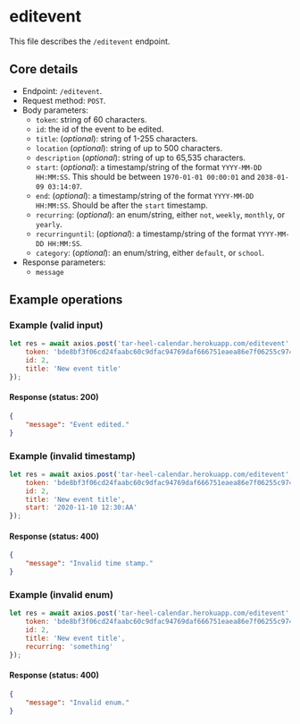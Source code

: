 # editevent
This file describes the `/editevent` endpoint.

## Core details
* Endpoint: `/editevent`.
* Request method: `POST`.
* Body parameters:
    * `token`: string of 60 characters.
    * `id`: the id of the event to be edited.
    * `title`: (_optional_): string of 1-255 characters.
    * `location` (_optional_): string of up to 500 characters.
    * `description` (_optional_): string of up to 65,535 characters.
    * `start`: (_optional_): a timestamp/string of the format `YYYY-MM-DD HH:MM:SS`. This should be between `1970-01-01 00:00:01` and `2038-01-09 03:14:07`.
    * `end`: (_optional_): a timestamp/string of the format `YYYY-MM-DD HH:MM:SS`. Should be after the `start` timestamp.
    * `recurring`: (_optional_): an enum/string, either `not`, `weekly`, `monthly`, or `yearly`.
    * `recurringuntil`: (_optional_): a timestamp/string of the format `YYYY-MM-DD HH:MM:SS`.
    * `category`:  (_optional_): an enum/string, either `default`, or `school`.
* Response parameters:
    * `message`

## Example operations
### Example (valid input)
```js
let res = await axios.post('tar-heel-calendar.herokuapp.com/editevent', {
    token: 'bde8bf3f06cd24faabc60c9dfac94769daf666751eaea86e7f06255c9740',
    id: 2,
    title: 'New event title'
});
```

#### Response (status: 200)
```json
{
    "message": "Event edited."
}
```

### Example (invalid timestamp)
```js
let res = await axios.post('tar-heel-calendar.herokuapp.com/editevent', {
    token: 'bde8bf3f06cd24faabc60c9dfac94769daf666751eaea86e7f06255c9740',
    id: 2,
    title: 'New event title',
    start: '2020-11-10 12:30:AA'
});
```

#### Response (status: 400)
```json
{
    "message": "Invalid time stamp."
}
```

### Example (invalid enum)
```js
let res = await axios.post('tar-heel-calendar.herokuapp.com/editevent', {
    token: 'bde8bf3f06cd24faabc60c9dfac94769daf666751eaea86e7f06255c9740',
    id: 2,
    title: 'New event title',
    recurring: 'something'
});
```

#### Response (status: 400)
```json
{
    "message": "Invalid enum."
}
```
